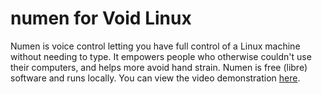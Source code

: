 # numen for Void Linux

Numen is voice control letting you have full control of a Linux machine without needing to type. It empowers people who otherwise couldn't use their computers, and helps more avoid hand strain. Numen is free (libre) software and runs locally. You can view the video demonstration [here](https://web.archive.org/web/20240425125404/https://files.catbox.moe/hcd4ul.webm).


